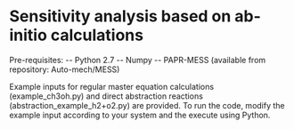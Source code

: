 # Sensitivity analysis based on ab-initio calculations

Pre-requisites:
               -- Python 2.7
               -- Numpy
               -- PAPR-MESS (available from repository: Auto-mech/MESS)


Example inputs for regular master equation calculations (example_ch3oh.py) and direct abstraction reactions (abstraction_example_h2+o2.py) are provided. To run the code, modify the example input according to your system and the execute using Python.
